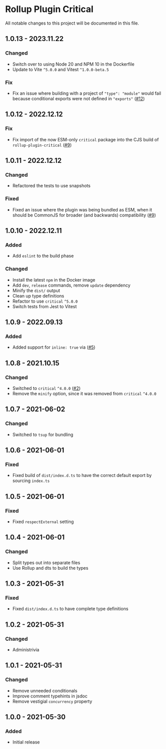 # Rollup Plugin Critical

All notable changes to this project will be documented in this file.

## 1.0.13 - 2023.11.22
###  Changed
* Switch over to using Node 20 and NPM 10 in the Dockerfile
* Update to Vite `^5.0.0` and Vitest `^1.0.0-beta.5`

### Fix
* Fix an issue where building with a project of `"type": "module"` would fail because conditional exports were not defined in `"exports"` ([#12](https://github.com/nystudio107/rollup-plugin-critical/issues/12))

## 1.0.12 - 2022.12.12
### Fix
* Fix import of the now ESM-only `critical` package into the CJS build of `rollup-plugin-critical` ([#9](https://github.com/nystudio107/rollup-plugin-critical/issues/9))

## 1.0.11 - 2022.12.12
### Changed
* Refactored the tests to use snapshots

### Fixed
* Fixed an issue where the plugin was being bundled as ESM, when it should be CommonJS for broader (and backwards) compatibility ([#9](https://github.com/nystudio107/rollup-plugin-critical/issues/9))

## 1.0.10 - 2022.12.11
### Added
* Add `eslint` to the build phase

### Changed
* Install the latest `npm` in the Docker image
* Add `dev`, `release` commands, remove `update` dependency
* Minify the `dist/` output
* Clean up type definitions
* Refactor to use `critical` `^5.0.0`
* Switch tests from Jest to Vitest

## 1.0.9 - 2022.09.13
### Added
* Added support for `inline: true` via ([#5](https://github.com/nystudio107/rollup-plugin-critical/pull/5))

## 1.0.8 - 2021.10.15
### Changed
* Switched to `critical` `^4.0.0` ([#2](https://github.com/nystudio107/rollup-plugin-critical/issues/2))
* Remove the `minify` option, since it was removed from `critical` `^4.0.0`

## 1.0.7 - 2021-06-02
### Changed
* Switched to `tsup` for bundling

## 1.0.6 - 2021-06-01
### Fixed
* Fixed build of `dist/index.d.ts` to have the correct default export by sourcing `index.ts`

## 1.0.5 - 2021-06-01
### Fixed
* Fixed `respectExternal` setting

## 1.0.4 - 2021-06-01
### Changed
* Split types out into separate files
* Use Rollup and dts to build the types

## 1.0.3 - 2021-05-31
### Fixed
* Fixed `dist/index.d.ts` to have complete type definitions

## 1.0.2 - 2021-05-31
### Changed
* Administrivia

## 1.0.1 - 2021-05-31
### Changed
* Remove unneeded conditionals
* Improve comment typehints in jsdoc
* Remove vestigial `concurrency` property

## 1.0.0 - 2021-05-30
### Added
* Initial release
